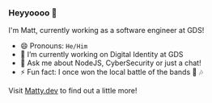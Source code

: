 ### Heyyoooo 👋

I'm Matt, currently working as a software engineer at GDS!

- 😄 Pronouns: `He/Him`
- 🔭 I’m currently working on Digital Identity at GDS
- 💬 Ask me about NodeJS, CyberSecurity or just a chat!
- ⚡ Fun fact: I once won the local battle of the bands 🎸 🎶

Visit [Matty.dev](https://matty.dev) to find out a little more!

<!--
**MattBidewell/mattbidewell** is a ✨ _special_ ✨ repository because its `README.md` (this file) appears on your GitHub profile.

Here are some ideas to get you started:

- 🔭 I’m currently working on ...
- 🌱 I’m currently learning ...
- 👯 I’m looking to collaborate on ...
- 🤔 I’m looking for help with ...
- 💬 Ask me about ...
- 📫 How to reach me: ...
- 😄 Pronouns: ...
- ⚡ Fun fact: ...
-->
